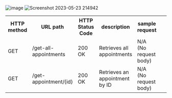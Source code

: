 ![image](https://github.com/MohammedBuirat/hospital-management-system/assets/114314089/642a2159-076d-4268-ab8a-be516a6b9e14)
![Screenshot 2023-05-23 214942](https://github.com/MohammedBuirat/hospital-management-system/assets/114314089/639cec0f-2adb-43f6-9a4e-fe9dff5e2fb8)

<table>
  <tr>
    <th>HTTP method</th>
    <th>URL path</th>
    <th>HTTP Status Code</th>
    <th>description</th>
    <th>sample request</th>
    <th>sample response</th>
    <tr>
      <tr>
  <td>GET</td>
  <td>/get-all-appointments</td>
  <td>200 OK</td>
  <td>Retrieves all appointments</td>
  <td>N/A (No request body)</td>
  <td>
    <pre>
      Status: 200 OK
      Body: List of AppointmentDto objects representing the appointments
    </pre>
  </td>
</tr>
  <tr>
  <td>GET</td>
  <td>/get-appointment/{id}</td>
  <td>200 OK</td>
  <td>Retrieves an appointment by ID</td>
  <td>N/A (No request body)</td>
  <td>
    <pre>
      Status: 200 OK
      Body: AppointmentDto object representing the requested appointment
    </pre>
  </td>
</tr>
  
  </table>
